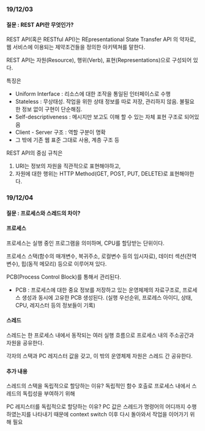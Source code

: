 ### 19/12/03  
#### 질문 : REST API란 무엇인가?

REST API(혹은 RESTful API)는
REpresentational State Transfer API 의 약자로, 웹 서비스에 이용되는 제약조건들을 정의한 아키텍쳐를 말한다.

REST API는 자원(Resource), 행위(Verb), 표현(Representations)으로 구성되어 있다.

특징은 
* Uniform Interface : 리소스에 대한 조작을 통일된 인터페이스로 수행
* Stateless : 무상태성. 작업을 위한 상태 정보를 따로 저장, 관리하지 않음. 불필요한 정보 없이 구현이 단순해짐.
* Self-descriptiveness : 메시지만 보고도 이해 할 수 있는 자체 표현 구조로 되어있음
* Client - Server 구조 : 역할 구분이 명확
* 그 밖에 기존 웹 표준 그대로 사용, 계층 구조 등

REST API의 중심 규칙은
1. URI는 정보의 자원을 직관적으로 표현해야하고, 
2. 자원에 대한 행위는 HTTP Method(GET, POST, PUT, DELETE)로 표현해야한다.

### 19/12/04
#### 질문 : 프로세스와 스레드의 차이?

#### 프로세스
프로세스는 실행 중인 프로그램을 의미하며, CPU를 할당받는 단위이다.

프로세스 스택(함수의 매개변수, 복귀주소, 로컬변수 등의 임시자료), 데이터 섹션(전역변수), 힙(동적 메모리) 등으로 이루어져 있다.

PCB(Process Control Block)를 통해서 관리된다.

* PCB : 프로세스에 대한 중요 정보를 저장하고 있는 운영체제의 자료구조로, 프로세스 생성과 동시에 고유한 PCB 생성된다. (실행 우선순위, 프로레스 아이디, 상태, CPU, 레지스터 등의 정보들이 기록)

#### 스레드
스레드는 한 프로세스 내에서 동작되는 여러 실행 흐름으로 프로세스 내의 주소공간과 자원을 공유한다.

각자의 스택과 PC 레지스터 값을 갖고, 이 밖의 운영체제 자원은 스레드 간 공유한다.

#### 추가 내용
스레드의 스택을 독립적으로 할당하는 이유?  독립적인 함수 호출로 프로세스 내에서 스레드의 독립성을 부여하기 위해

PC 레지스터를 독립적으로 할당하는 이유? PC 값은 스레드가 명령어의 어디까지 수행하였는지를 나타내기 때문에 context switch 이후 다시 돌아와서 작업을 이어가기 위해 필요
